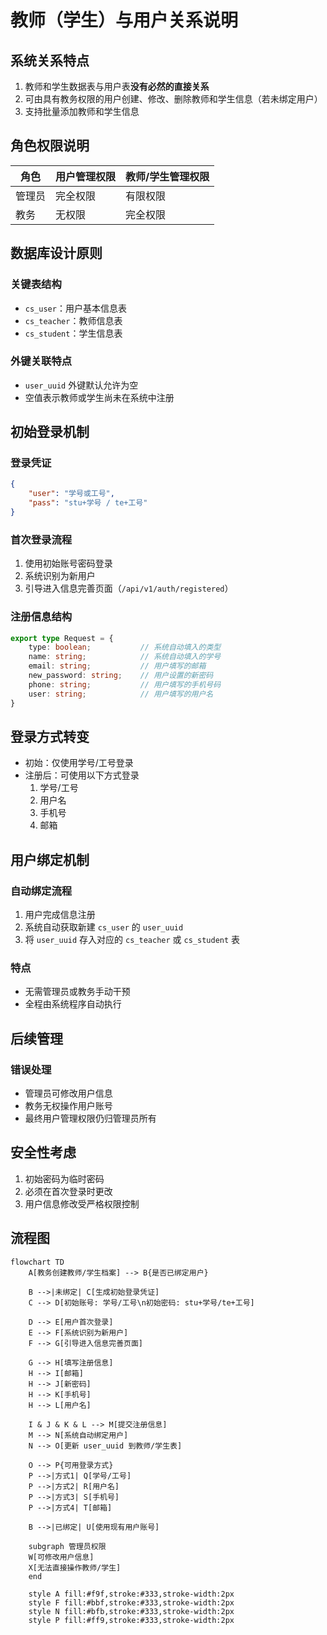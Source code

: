 # 教师（学生）与用户关系说明

## 系统关系特点

1. 教师和学生数据表与用户表**没有必然的直接关系**
2. 可由具有教务权限的用户创建、修改、删除教师和学生信息（若未绑定用户）
3. 支持批量添加教师和学生信息

## 角色权限说明

| 角色 | 用户管理权限 | 教师/学生管理权限 |
|------|--------------|-------------------|
| 管理员 | 完全权限 | 有限权限 |
| 教务 | 无权限 | 完全权限 |

## 数据库设计原则

### 关键表结构
- `cs_user`：用户基本信息表
- `cs_teacher`：教师信息表
- `cs_student`：学生信息表

### 外键关联特点
- `user_uuid` 外键默认允许为空
- 空值表示教师或学生尚未在系统中注册

## 初始登录机制

### 登录凭证
```json
{
    "user": "学号或工号",
    "pass": "stu+学号 / te+工号"
}
```

### 首次登录流程
1. 使用初始账号密码登录
2. 系统识别为新用户
3. 引导进入信息完善页面（`/api/v1/auth/registered`）

### 注册信息结构
```typescript
export type Request = {
    type: boolean;           // 系统自动填入的类型
    name: string;            // 系统自动填入的学号
    email: string;           // 用户填写的邮箱
    new_password: string;    // 用户设置的新密码
    phone: string;           // 用户填写的手机号码
    user: string;            // 用户填写的用户名
}
```

## 登录方式转变
- 初始：仅使用学号/工号登录
- 注册后：可使用以下方式登录
  1. 学号/工号
  2. 用户名
  3. 手机号
  4. 邮箱

## 用户绑定机制

### 自动绑定流程
1. 用户完成信息注册
2. 系统自动获取新建 `cs_user` 的 `user_uuid`
3. 将 `user_uuid` 存入对应的 `cs_teacher` 或 `cs_student` 表

### 特点
- 无需管理员或教务手动干预
- 全程由系统程序自动执行

## 后续管理

### 错误处理
- 管理员可修改用户信息
- 教务无权操作用户账号
- 最终用户管理权限仍归管理员所有

## 安全性考虑
1. 初始密码为临时密码
2. 必须在首次登录时更改
3. 用户信息修改受严格权限控制

## 流程图

```mermaid
flowchart TD
    A[教务创建教师/学生档案] --> B{是否已绑定用户}
    
    B -->|未绑定| C[生成初始登录凭证]
    C --> D[初始账号: 学号/工号\n初始密码: stu+学号/te+工号]
    
    D --> E[用户首次登录]
    E --> F[系统识别为新用户]
    F --> G[引导进入信息完善页面]
    
    G --> H[填写注册信息]
    H --> I[邮箱]
    H --> J[新密码]
    H --> K[手机号]
    H --> L[用户名]
    
    I & J & K & L --> M[提交注册信息]
    M --> N[系统自动绑定用户]
    N --> O[更新 user_uuid 到教师/学生表]
    
    O --> P{可用登录方式}
    P -->|方式1| Q[学号/工号]
    P -->|方式2| R[用户名]
    P -->|方式3| S[手机号]
    P -->|方式4| T[邮箱]
    
    B -->|已绑定| U[使用现有用户账号]
    
    subgraph 管理员权限
    W[可修改用户信息]
    X[无法直接操作教师/学生]
    end
    
    style A fill:#f9f,stroke:#333,stroke-width:2px
    style F fill:#bbf,stroke:#333,stroke-width:2px
    style N fill:#bfb,stroke:#333,stroke-width:2px
    style P fill:#ff9,stroke:#333,stroke-width:2px
```